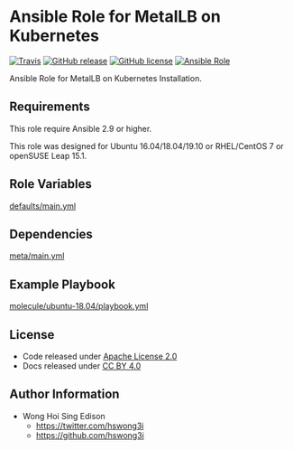 # Ansible Role for MetalLB on Kubernetes

[![Travis](https://img.shields.io/travis/alvistack/ansible-role-kubernetes-metallb.svg)](https://travis-ci.org/alvistack/ansible-role-kubernetes-metallb)
[![GitHub release](https://img.shields.io/github/release/alvistack/ansible-role-kubernetes-metallb.svg)](https://github.com/alvistack/ansible-role-kubernetes-metallb)
[![GitHub license](https://img.shields.io/github/license/alvistack/ansible-role-kubernetes-metallb.svg)](https://github.com/alvistack/ansible-role-kubernetes-metallb/blob/master/LICENSE)
[![Ansible Role](https://img.shields.io/badge/galaxy-alvistack.kubernetes_metallb-blue.svg)](https://galaxy.ansible.com/alvistack/kubernetes_metallb)

Ansible Role for MetalLB on Kubernetes Installation.

## Requirements

This role require Ansible 2.9 or higher.

This role was designed for Ubuntu 16.04/18.04/19.10 or RHEL/CentOS 7 or openSUSE Leap 15.1.

## Role Variables

[defaults/main.yml](defaults/main.yml)

## Dependencies

[meta/main.yml](meta/main.yml)

## Example Playbook

[molecule/ubuntu-18.04/playbook.yml](molecule/ubuntu-18.04/playbook.yml)

## License

  - Code released under [Apache License 2.0](LICENSE)
  - Docs released under [CC BY 4.0](http://creativecommons.org/licenses/by/4.0/)

## Author Information

  - Wong Hoi Sing Edison
      - <https://twitter.com/hswong3i>
      - <https://github.com/hswong3i>
